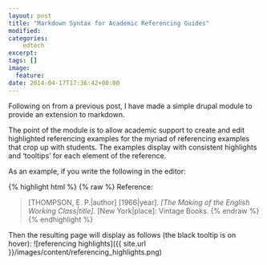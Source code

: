 ```yaml
---
layout: post
title: "Markdown Syntax for Academic Referencing Guides"
modified:
categories: 
    edtech
excerpt:
tags: []
image:
  feature:
date: 2014-04-17T17:36:42+00:00
---
```


Following on from a previous post, I have made a simple drupal module to provide an extension to markdown.

The point of the module is to allow academic support to create and edit highlighted referencing examples for the myriad of referencing examples that crop up with students. The examples display with consistent highlights and ‘tooltips’ for each element of the reference.

As an example, if you write the following in the editor:

{% highlight html %}
{% raw %}
Reference:
>[THOMPSON, E. P.|author] [1966|year]. *[The Making of the English Working Class|title]*. [New York|place]: Vintage Books. 
{% endraw %}
{% endhighlight %}


Then the resulting page will display as follows (the black tooltip is on hover):
![referencing highlights]({{ site.url }}/images/content/referencing_highlights.png)


